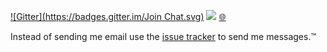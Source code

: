 
[![Gitter](https://badges.gitter.im/Join Chat.svg)](https://gitter.im/0532/0532.github.io?utm_source=badge&utm_medium=badge&utm_campaign=pr-badge&utm_content=badge)
[![](http://img.shields.io/badge/new-message-green.svg?style=flat-square)](https://github.com/0532/messages/issues/new)
[:globe_with_meridians:](http://0532.github.io/)

Instead of sending me email use the [issue tracker](https://github.com/0532/messages/issues) to send me messages.:tm:





